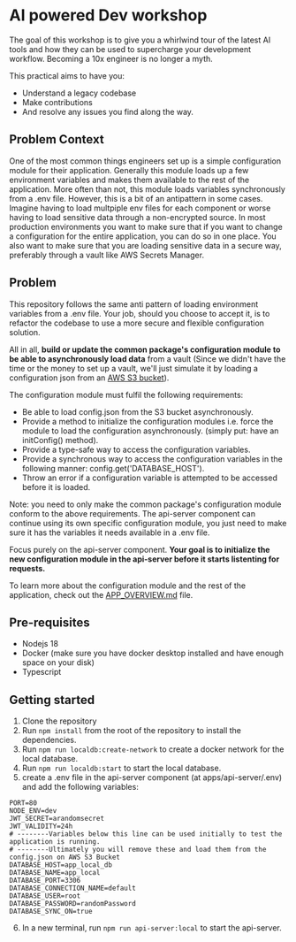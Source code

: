 # AI powered Dev workshop

The goal of this workshop is to give you a whirlwind tour of the latest AI tools and how they can be used to supercharge your development workflow. Becoming a 10x engineer is no longer a myth.

This practical aims to have you:

- Understand a legacy codebase
- Make contributions
- And resolve any issues you find along the way.

## Problem Context

One of the most common things engineers set up is a simple configuration module for their application. Generally this module loads up a few environment variables and makes them available to the rest of the application. More often than not, this module loads variables synchronously from a .env file.
However, this is a bit of an antipattern in some cases.
Imagine having to load multpiple env files for each component or worse having to load sensitive data through a non-encrypted source.
In most production environments you want to make sure that if you want to change a configuration for the entire application, you can do so in one place. You also want to make sure that you are loading sensitive data in a secure way, preferably through a vault like AWS Secrets Manager.

## Problem

This repository follows the same anti pattern of loading environment variables from a .env file. Your job, should you choose to accept it, is to refactor the codebase to use a more secure and flexible configuration solution.

All in all, **build or update the common package's configuration module to be able to asynchronously load data** from a vault (Since we didn't have the time or the money to set up a vault, we'll just simulate it by loading a configuration json from an [AWS S3 bucket](https://ai-dev-workshop-isb.s3.us-east-1.amazonaws.com/config.json)).

The configuration module must fulfil the following requirements:

- Be able to load config.json from the S3 bucket asynchronously.
- Provide a method to initialize the configuration modules i.e. force the module to load the configuration asynchronously. (simply put: have an initConfig() method).
- Provide a type-safe way to access the configuration variables.
- Provide a synchronous way to access the configuration variables in the following manner: config.get('DATABASE_HOST').
- Throw an error if a configuration variable is attempted to be accessed before it is loaded.

Note: you need to only make the common package's configuration module conform to the above requirements. The api-server component can continue using its own specific configuration module, you just need to make sure it has the variables it needs available in a .env file.

Focus purely on the api-server component.
**Your goal is to initialize the new configuration module in the api-server before it starts listenting for requests.**

To learn more about the configuration module and the rest of the application, check out the [APP_OVERVIEW.md](./APP_OVERVIEW.md) file.

## Pre-requisites

- Nodejs 18
- Docker (make sure you have docker desktop installed and have enough space on your disk)
- Typescript

## Getting started

1. Clone the repository
2. Run `npm install` from the root of the repository to install the dependencies.
3. Run `npm run localdb:create-network` to create a docker network for the local database.
4. Run `npm run localdb:start` to start the local database.
5. create a .env file in the api-server component (at apps/api-server/.env) and add the following variables:

```
PORT=80
NODE_ENV=dev
JWT_SECRET=arandomsecret
JWT_VALIDITY=24h
# --------Variables below this line can be used initially to test the application is running.
# --------Ultimately you will remove these and load them from the config.json on AWS S3 Bucket
DATABASE_HOST=app_local_db
DATABASE_NAME=app_local
DATABASE_PORT=3306
DATABASE_CONNECTION_NAME=default
DATABASE_USER=root
DATABASE_PASSWORD=randomPassword
DATABASE_SYNC_ON=true

```

6. In a new terminal, run `npm run api-server:local` to start the api-server.
